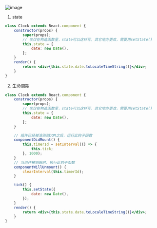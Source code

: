 ![image](http://udh.oss-cn-hangzhou.aliyuncs.com/224c748e-e0ac-4239-8646-c7aaa0fdbb5e1605664023018WX202011180946412x.png)

1. state

```jsx
class Clock extends React.component {
    constructor(props) {
        super(props);
        // 仅仅在构造函数里，state可以这样写，其它地方更改，需要用setState()
        this.state = {
            date: new Date(),
        };
    }
    render() {
        return <div>{this.state.date.toLocaleTimeString()}</div>;
    }
}
```

2. 生命周期

```jsx
class Clock extends React.component {
    constructor(props) {
        super(props);
        // 仅仅在构造函数里，state可以这样写，其它地方更改，需要用setState()
        this.state = {
            date: new Date(),
        };
    }

    // 组件已经被渲染到DOM之后，运行此钩子函数
    componentDidMount() {
        this.timerId = setInterval(() => {
            this.tick;
        }, 1000);
    }
    // 当组件被销毁时，执行此钩子函数
    componentWillUnmount() {
        clearInterval(this.timerId);
    }

    tick() {
        this.setState({
            date: new Date(),
        });
    }
    render() {
        return <div>{this.state.date.toLocaleTimeString()}</div>;
    }
}
```
